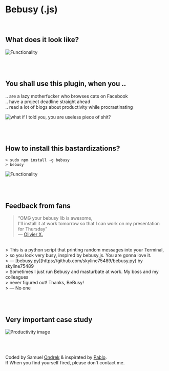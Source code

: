 # Bebusy (.js)

<br/>

## What does it look like?

![Functionality](https://rawgit.com/ondrek/bebusy.js/master/graphs/functionality.gif)

<br/><br/>

## You shall use this plugin, when you ..
 .. are a lazy motherfucker who browses cats on Facebook<br/>
 .. have a project deadline straight ahead<br/>
 .. read a lot of blogs about productivity while procrastinating<br/>

![what if I told you, you are useless piece of shit?](https://rawgit.com/ondrek/bebusy.js/master/graphs/morpheus.jpg?2)


<br/><br/>

## How to install this bastardizations?

    > sudo npm install -g bebusy
    > bebusy

![Functionality](https://rawgit.com/ondrek/bebusy.js/master/graphs/gollum.jpg)

<br/><br/>

## Feedback from fans

 > “OMG your bebusy lib is awesome,<br/>
 > I'll install it at work tomorrow so that I can work on my presentation for Thursday”<br/>
 > — [Olivier X.](https://twitter.com/OCombe/status/526493222554857472)
<br/>
 > This is a python script that printing random messages into your Terminal,<br/>
 > so you look very busy, inspired by bebusy.js. You are gonna love it.<br/>
 > — [bebusy.py](https://github.com/skyline75489/bebusy.py) by skyline75489
<br/>
 > Sometimes I just run Bebusy and masturbate at work. My boss and my colleagues<br/>
 > never figured out! Thanks, BeBusy!<br/>
 > — No one


<br/><br/>

## Very important case study

![Productivity image](https://rawgit.com/ondrek/bebusy.js/master/graphs/productivity-2.png?abc)

<br/><br/>

Coded by Samuel [Ondrek](https://ondrek.com) & inspirated by [Pablo](https://twitter.com/Puigcerber).<br/>
~~If~~ When you find yourself fired, please don't contact me.

